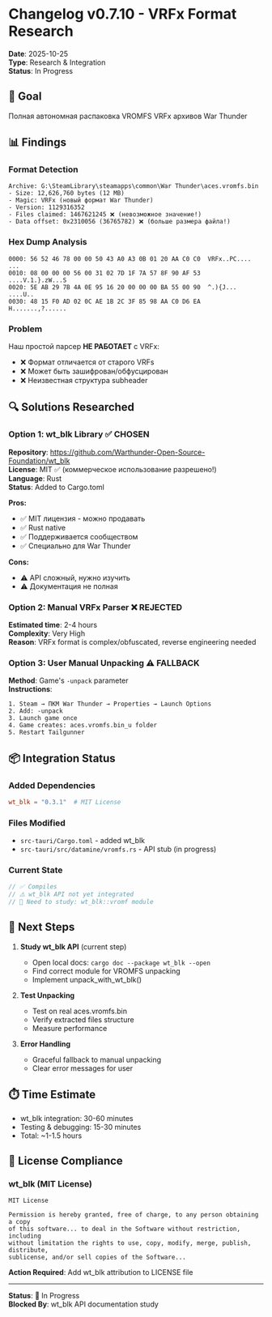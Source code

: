 # Changelog v0.7.10 - VRFx Format Research

**Date**: 2025-10-25  
**Type**: Research & Integration  
**Status**: In Progress

## 🎯 Goal
Полная автономная распаковка VROMFS VRFx архивов War Thunder

## 📊 Findings

### Format Detection
```
Archive: G:\SteamLibrary\steamapps\common\War Thunder\aces.vromfs.bin
- Size: 12,626,760 bytes (12 MB)
- Magic: VRFx (новый формат War Thunder)
- Version: 1129316352
- Files claimed: 1467621245 ❌ (невозможное значение!)
- Data offset: 0x2310056 (36765782) ❌ (больше размера файла!)
```

### Hex Dump Analysis
```
0000: 56 52 46 78 00 00 50 43 A0 A3 0B 01 20 AA C0 C0  VRFx..PC.... ...
0010: 08 00 00 00 56 00 31 02 7D 1F 7A 57 8F 90 AF 53  ....V.1.}.zW...S
0020: 5E AB 29 7B 4A 0E 95 16 20 00 00 00 BA 55 00 90  ^.){J... ....U..
0030: 48 15 F0 AD 02 0C AE 1B 2C 3F 85 98 AA C0 D6 EA  H.......,?......
```

### Problem
Наш простой парсер **НЕ РАБОТАЕТ** с VRFx:
- ❌ Формат отличается от старого VRFs
- ❌ Может быть зашифрован/обфусцирован
- ❌ Неизвестная структура subheader

## 🔍 Solutions Researched

### Option 1: wt_blk Library ✅ CHOSEN
**Repository**: https://github.com/Warthunder-Open-Source-Foundation/wt_blk  
**License**: MIT ✅ (коммерческое использование разрешено!)  
**Language**: Rust  
**Status**: Added to Cargo.toml

**Pros:**
- ✅ MIT лицензия - можно продавать
- ✅ Rust native
- ✅ Поддерживается сообществом
- ✅ Специально для War Thunder

**Cons:**
- ⚠️ API сложный, нужно изучить
- ⚠️ Документация не полная

### Option 2: Manual VRFx Parser ❌ REJECTED
**Estimated time**: 2-4 hours  
**Complexity**: Very High  
**Reason**: VRFx format is complex/obfuscated, reverse engineering needed

### Option 3: User Manual Unpacking ⚠️ FALLBACK
**Method**: Game's `-unpack` parameter  
**Instructions**:
```
1. Steam → ПКМ War Thunder → Properties → Launch Options
2. Add: -unpack
3. Launch game once
4. Game creates: aces.vromfs.bin_u folder
5. Restart Tailgunner
```

## 📦 Integration Status

### Added Dependencies
```toml
wt_blk = "0.3.1"  # MIT License
```

### Files Modified
- `src-tauri/Cargo.toml` - added wt_blk
- `src-tauri/src/datamine/vromfs.rs` - API stub (in progress)

### Current State
```rust
// ✅ Compiles
// ⚠️ wt_blk API not yet integrated
// 🔄 Need to study: wt_blk::vromf module
```

## 🚧 Next Steps

1. **Study wt_blk API** (current step)
   - Open local docs: `cargo doc --package wt_blk --open`
   - Find correct module for VROMFS unpacking
   - Implement unpack_with_wt_blk()

2. **Test Unpacking**
   - Test on real aces.vromfs.bin
   - Verify extracted files structure
   - Measure performance

3. **Error Handling**
   - Graceful fallback to manual unpacking
   - Clear error messages for user

## ⏱️ Time Estimate
- wt_blk integration: 30-60 minutes
- Testing & debugging: 15-30 minutes
- Total: ~1-1.5 hours

## 📝 License Compliance

### wt_blk (MIT License)
```
MIT License

Permission is hereby granted, free of charge, to any person obtaining a copy
of this software... to deal in the Software without restriction, including
without limitation the rights to use, copy, modify, merge, publish, distribute,
sublicense, and/or sell copies of the Software...
```

**Action Required**: Add wt_blk attribution to LICENSE file

---

**Status**: 🔄 In Progress  
**Blocked By**: wt_blk API documentation study

